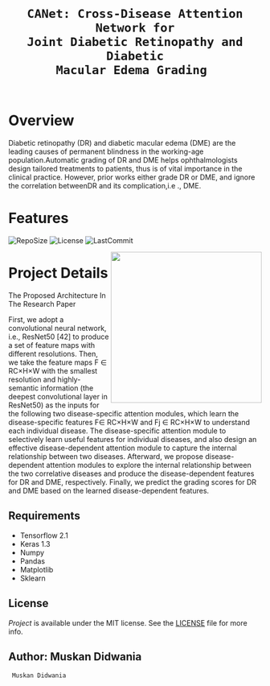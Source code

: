 <code>
  <h1 align="center">CANet: Cross-Disease Attention Network for
Joint Diabetic Retinopathy and Diabetic
Macular Edema Grading </h1>
</code>

<!-- For logo -->
<!-- <p align="center">
  <img src="https://github.com/shoheiyokoyama/Assets/blob/master/Gemini/logo.png" width="500">
</p> -->

# Overview

<!-- <img src="https://github.com/shoheiyokoyama/Assets/blob/master/Gemini/demo-circle-rotation.gif" align="left"> -->



Diabetic retinopathy (DR) and diabetic macular edema (DME) are the leading causes of permanent blindness in the working-age population.Automatic grading of DR and DME helps ophthalmologists design tailored treatments to patients, thus is of vital importance in the clinical practice. However, prior works either grade DR or DME, and ignore the correlation betweenDR and its complication,i.e ., DME.

# Features

![RepoSize](https://img.shields.io/github/repo-size/shaurya-src/Web-Automation?logo=GitHub&style=flat-square)
![License](https://img.shields.io/github/license/shaurya-src/Web-Automation?logo=GitLab&style=flat-square)
![LastCommit](https://img.shields.io/github/last-commit/shaurya-src/Web-Automation?logo=Git&style=flat-square)

<img src="https://media.giphy.com/media/xT0Gqn9yuw8hnPGn5K/giphy.gif" align="right" width="300" height="300">

# <a name="project-info"> Project Details

The Proposed Architecture In The Research Paper
  
First, we adopt a convolutional neural network, i.e., ResNet50 [42] to produce a set of feature maps with different resolutions. Then, we take the feature maps F ∈ RC×H×W with the smallest resolution and highly-semantic information (the deepest convolutional layer in ResNet50) as the inputs for the following two disease-specific attention modules, which learn the disease-specific features F∈ RC×H×W and Fj ∈ RC×H×W to understand each individual disease.
The disease-specific attention module to selectively learn useful features for individual diseases, and also design an effective disease-dependent attention module to capture the internal relationship between two diseases.
Afterward, we propose disease-dependent attention modules to explore the internal relationship between the two correlative diseases and produce the disease-dependent features for DR and DME, respectively. Finally, we predict the grading scores for DR and DME based on the learned disease-dependent features.
  

## <a name="requirements"> Requirements

- Tensorflow 2.1
- Keras 1.3
- Numpy
- Pandas
- Matplotlib
- Sklearn


## <a name="license"> License

*Project* is available under the MIT license. See the [LICENSE](https://github.com/shaurya-src/repo-template/blob/main/LICENSE) file for more info.

## <a name="author"> Author: Muskan Didwania
<!---
```python
# Muskan Didwania
```
-->

<p align="left">
  <code> Muskan Didwania </code>
</p>


<br>


